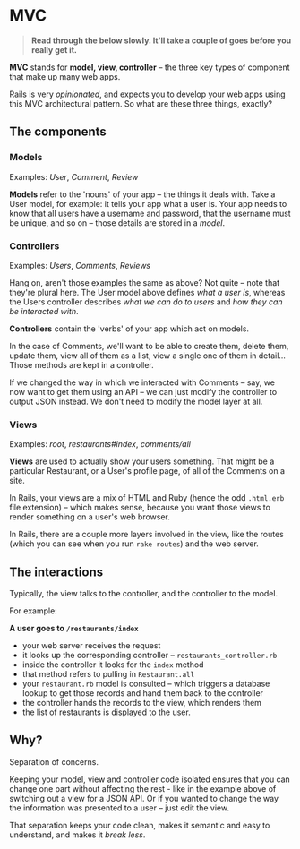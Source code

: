 # MVC

> **Read through the below slowly. It'll take a couple of goes before you really get it.**

**MVC** stands for **model, view, controller** – the three key types of component that make up many web apps.

Rails is very *opinionated*, and expects you to develop your web apps using this MVC architectural pattern. So what are these three things, exactly?

## The components

### Models

Examples: *User*, *Comment*, *Review*

**Models** refer to the 'nouns' of your app – the things it deals with. Take a User model, for example: it tells your app what a user is. Your app needs to know that all users have a username and password, that the username must be unique, and so on – those details are stored in a *model*.

### Controllers

Examples: *Users*, *Comments*, *Reviews*

Hang on, aren't those examples the same as above? Not quite – note that they're plural here. The User model above defines *what a user is*, whereas the Users controller describes *what we can do to users* and *how they can be interacted with*.

**Controllers** contain the 'verbs' of your app which act on models.

In the case of Comments, we'll want to be able to create them, delete them, update them, view all of them as a list, view a single one of them in detail... Those methods are kept in a controller.

If we changed the way in which we interacted with Comments – say, we now want to get them using an API – we can just modify the controller to output JSON instead. We don't need to modify the model layer at all.

### Views

Examples: *root*, *restaurants#index*, *comments/all*

**Views** are used to actually show your users something. That might be a particular Restaurant, or a User's profile page, of all of the Comments on a site.

In Rails, your views are a mix of HTML and Ruby (hence the odd `.html.erb` file extension) – which makes sense, because you want those views to render something on a user's web browser.

In Rails, there are a couple more layers involved in the view, like the routes (which you can see when you run `rake routes`) and the web server.

## The interactions

Typically, the view talks to the controller, and the controller to the model.

For example:

**A user goes to `/restaurants/index`**

* your web server receives the request
* it looks up the corresponding controller – `restaurants_controller.rb`
* inside the controller it looks for the `index` method
* that method refers to pulling in `Restaurant.all`
* your `restaurant.rb` model is consulted – which triggers a database lookup to get those records and hand them back to the controller
* the controller hands the records to the view, which renders them
* the list of restaurants is displayed to the user.

## Why?

Separation of concerns.

Keeping your model, view and controller code isolated ensures that you can change one part without affecting the rest - like in the example above of switching out a view for a JSON API. Or if you wanted to change the way the information was presented to a user – just edit the view. 

That separation keeps your code clean, makes it semantic and easy to understand, and makes it *break less*.

